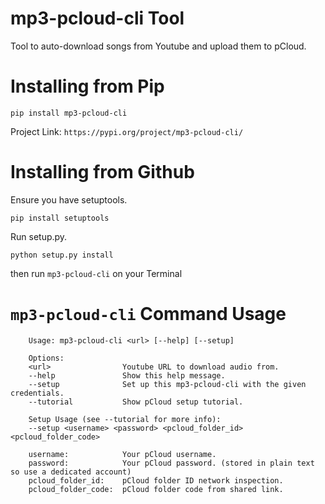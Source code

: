 # mp3-pcloud-cli Tool
Tool to auto-download songs from Youtube and upload them to pCloud.

# Installing from Pip
`pip install mp3-pcloud-cli`

Project Link: `https://pypi.org/project/mp3-pcloud-cli/`

# Installing from Github
Ensure you have setuptools.

`pip install setuptools`

Run setup.py.

`python setup.py install`

then run `mp3-pcloud-cli` on your Terminal

# `mp3-pcloud-cli` Command Usage
```
    Usage: mp3-pcloud-cli <url> [--help] [--setup]

    Options:
    <url>                Youtube URL to download audio from.
    --help               Show this help message.
    --setup              Set up this mp3-pcloud-cli with the given credentials. 
    --tutorial           Show pCloud setup tutorial.
    
    Setup Usage (see --tutorial for more info):
    --setup <username> <password> <pcloud_folder_id> <pcloud_folder_code> 

    username:            Your pCloud username. 
    password:            Your pCloud password. (stored in plain text so use a dedicated account)
    pcloud_folder_id:    pCloud folder ID network inspection.
    pcloud_folder_code:  pCloud folder code from shared link.
```